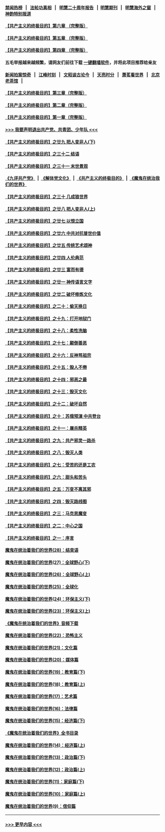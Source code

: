 #### [禁闻热榜](热点新闻.md?=0)  &nbsp;&nbsp;|&nbsp;&nbsp; [法轮功真相](https://github.com/gfw-breaker/truth/blob/master/README.md?=0) &nbsp;&nbsp;|&nbsp;&nbsp; [明慧二十周年报告](https://github.com/gfw-breaker/mh-reports/blob/master/README.md?=0) &nbsp;&nbsp;|&nbsp;&nbsp;[明慧期刊](https://github.com/gfw-breaker/mh-qikan) &nbsp;&nbsp;|&nbsp;&nbsp; [明慧海外之窗](https://github.com/gfw-breaker/mh-news/blob/master/README.md?=0) &nbsp;&nbsp;|&nbsp;&nbsp; [神韵特别报道](https://github.com/gfw-breaker/mh-news/blob/master/shenyun.md?=0)
#### [【共产主义的终极目的】第六章 （完整版）](../pages/nsc422/n11428913.md?t=03111802) 
#### [【共产主义的终极目的】第五章 （完整版）](../pages/nsc422/n11428912.md?t=03111802) 
#### [【共产主义的终极目的】第四章 （完整版）](../pages/nsc422/n11428907.md?t=03111802) 
#### 五毛举报越来越频繁，请网友们前往下载 [一键翻墙软件](https://github.com/gfw-breaker/ssr-accounts)，并将此项目推荐给亲友
#### [新闻拍案惊奇](https://github.com/gfw-breaker/banned-news/blob/master/pages/link4.md) &nbsp;&nbsp;|&nbsp;&nbsp; [江峰时刻](https://github.com/gfw-breaker/banned-news/blob/master/pages/link4.md) &nbsp;&nbsp;|&nbsp;&nbsp; [文昭谈古论今](https://github.com/gfw-breaker/banned-news/blob/master/pages/link4.md) &nbsp;&nbsp;|&nbsp;&nbsp; [天亮时分](https://github.com/gfw-breaker/banned-news/blob/master/pages/link4.md) &nbsp;&nbsp;|&nbsp;&nbsp; [萧茗看世界](https://github.com/gfw-breaker/banned-news/blob/master/pages/link4.md) &nbsp;&nbsp;|&nbsp;&nbsp; [北京老茶馆](https://github.com/gfw-breaker/banned-news/blob/master/pages/link4.md) &nbsp;&nbsp;|&nbsp;&nbsp; 
#### [【共产主义的终极目的】第三章（完整版）](../pages/nsc422/n11428848.md?t=03111802) 
#### [【共产主义的终极目的】第二章（完整版）](../pages/nsc422/n11428831.md?t=03111802) 
#### [【共产主义的终极目的】第一章（完整版）](../pages/nsc422/n11417651.md?t=03111802) 
#### [>>> 我要声明退出共产党、共青团、少年队 <<<](https://github.com/begood0513/goodnews/blob/master/quit/letter.md) 
#### [【共产主义的终极目的】之廿九 把人变非人(下)](../pages/nsc422/n11344140.md?t=03111802) 
#### [【共产主义的终极目的】之三十二 结语](../pages/nsc422/n11360535.md?t=03111802) 
#### [【共产主义的终极目的】之三十一 末世景观](../pages/nsc422/n11351129.md?t=03111802) 
#### [《九评共产党》](https://github.com/begood0513/9ping.md/blob/master/README.md) &nbsp;|&nbsp; [《解体党文化》](../../../../jtdwh.md/blob/master/README.md)  &nbsp;|&nbsp; [《共产主义的终极目的》](../../../../gczydzjmd.md/blob/master/README.md) &nbsp;|&nbsp; [《魔鬼在统治我们的世界》](../../../../mgztzwmdsj.md/blob/master/README.md) 
#### [【共产主义的终极目的】之三十 几成狼世界](../pages/nsc422/n11348280.md?t=03111802) 
#### [【共产主义的终极目的】之廿八 把人变非人(上)](../pages/nsc422/n11340492.md?t=03111802) 
#### [【共产主义的终极目的】之廿七 以恨立国](../pages/nsc422/n11336944.md?t=03111802) 
#### [【共产主义的终极目的】之廿六 中共对抗普世价值](../pages/nsc422/n11324785.md?t=03111802) 
#### [【共产主义的终极目的】之廿五 传统艺术颂神](../pages/nsc422/n11296396.md?t=03111802) 
#### [【共产主义的终极目的】之廿四 人伦典范](../pages/nsc422/n11296397.md?t=03111802) 
#### [【共产主义的终极目的】之廿三 富而有德](../pages/nsc422/n11283598.md?t=03111802) 
#### [【共产主义的终极目的】之廿一 神传语言文字](../pages/nsc422/n11263265.md?t=03111802) 
#### [【共产主义的终极目的】之廿二 破坏修炼文化](../pages/nsc422/n11245728.md?t=03111802) 
#### [【共产主义的终极目的】之二十：偷天换日](../pages/nsc422/n11238846.md?t=03111802) 
#### [【共产主义的终极目的】之十九：打开地狱门](../pages/nsc422/n11206376.md?t=03111802) 
#### [【共产主义的终极目的】之十八：柔性洗脑](../pages/nsc422/n11199994.md?t=03111802) 
#### [【共产主义的终极目的】之十七：颠倒善恶](../pages/nsc422/n11179782.md?t=03111802) 
#### [【共产主义的终极目的】之十六：反神骂祖宗](../pages/nsc422/n11166798.md?t=03111802) 
#### [【共产主义的终极目的】之十五：毁人不倦](../pages/nsc422/n11166792.md?t=03111802) 
#### [【共产主义的终极目的】之十四：邪恶之最](../pages/nsc422/n11150249.md?t=03111802) 
#### [【共产主义的终极目的】之十三：毁灭文化](../pages/nsc422/n11135227.md?t=03111802) 
#### [【共产主义的终极目的】之十二：破坏自然](../pages/nsc422/n11135214.md?t=03111802) 
#### [【共产主义的终极目的】之十：苏俄预演 中共登台](../pages/nsc422/n11118424.md?t=03111802) 
#### [【共产主义的终极目的】之十一：屠杀精英](../pages/nsc422/n11118442.md?t=03111802) 
#### [【共产主义的终极目的】之九：共产邪灵一路杀](../pages/nsc422/n11114139.md?t=03111802) 
#### [【共产主义的终极目的】之八：毁灭人类](../pages/nsc422/n11108503.md?t=03111802) 
#### [【共产主义的终极目的】之七：受苦的还是工农](../pages/nsc422/n11101809.md?t=03111802) 
#### [【共产主义的终极目的】之六：甜头和苦头](../pages/nsc422/n11096971.md?t=03111802) 
#### [【共产主义的终极目的】之五：万变不离其邪](../pages/nsc422/n11091285.md?t=03111802) 
#### [【共产主义的终极目的】之四：毁灭路线图](../pages/nsc422/n11086284.md?t=03111802) 
#### [【共产主义的终极目的】之三：马克思魔变](../pages/nsc422/n11061941.md?t=03111802) 
#### [【共产主义的终极目的】之二：中心之国](../pages/nsc422/n11047728.md?t=03111802) 
#### [【共产主义的终极目的】之一：序言](../pages/nsc422/n11086077.md?t=03111802) 
#### [魔鬼在统治着我们的世界(28)：结束语](../pages/nsc422/n10936246.md?t=03111802) 
#### [魔鬼在统治着我们的世界(27)：全球野心(下)](../pages/nsc422/n10928319.md?t=03111802) 
#### [魔鬼在统治着我们的世界(26)：全球野心(上)](../pages/nsc422/n10900318.md?t=03111802) 
#### [魔鬼在统治着我们的世界(25)：全球化](../pages/nsc422/n10788205.md?t=03111802) 
#### [魔鬼在统治着我们的世界(24)：环保主义(下)](../pages/nsc422/n10695307.md?t=03111802) 
#### [魔鬼在统治着我们的世界(23)：环保主义(上)](../pages/nsc422/n10688613.md?t=03111802) 
#### [《魔鬼在统治着我们的世界》音频下载](../pages/nsc422/n10635553.md?t=03111802) 
#### [魔鬼在统治着我们的世界(22)：恐怖主义](../pages/nsc422/n10614727.md?t=03111802) 
#### [魔鬼在统治着我们的世界(21)：文化篇](../pages/nsc422/n10597706.md?t=03111802) 
#### [魔鬼在统治着我们的世界(20)：媒体篇](../pages/nsc422/n10586579.md?t=03111802) 
#### [魔鬼在统治着我们的世界(19)：教育篇(下)](../pages/nsc422/n10564808.md?t=03111802) 
#### [魔鬼在统治着我们的世界(18)：教育篇(上)](../pages/nsc422/n10526970.md?t=03111802) 
#### [魔鬼在统治着我们的世界(17)：艺术篇](../pages/nsc422/n10499093.md?t=03111802) 
#### [魔鬼在统治着我们的世界(16)：法律篇](../pages/nsc422/n10485969.md?t=03111802) 
#### [魔鬼在统治着我们的世界(15)：经济篇(下)](../pages/nsc422/n10469975.md?t=03111802) 
#### [《魔鬼在统治着我们的世界》全书目录](../pages/nsc422/n10464261.md?t=03111802) 
#### [魔鬼在统治着我们的世界(14)：经济篇(上)](../pages/nsc422/n10457370.md?t=03111802) 
#### [魔鬼在统治着我们的世界(13)：政治篇(下)](../pages/nsc422/n10448270.md?t=03111802) 
#### [魔鬼在统治着我们的世界(12)：政治篇(上)](../pages/nsc422/n10444576.md?t=03111802) 
#### [魔鬼在统治着我们的世界(11)：家庭篇(下)](../pages/nsc422/n10440961.md?t=03111802) 
#### [魔鬼在统治着我们的世界(10)：家庭篇(上)](../pages/nsc422/n10435448.md?t=03111802) 
#### [魔鬼在统治着我们的世界(9)：信仰篇](../pages/nsc422/n10432159.md?t=03111802) 

----
#### [ >>> 更早内容 <<< ](../indexes/nsc422-earlier.md)
